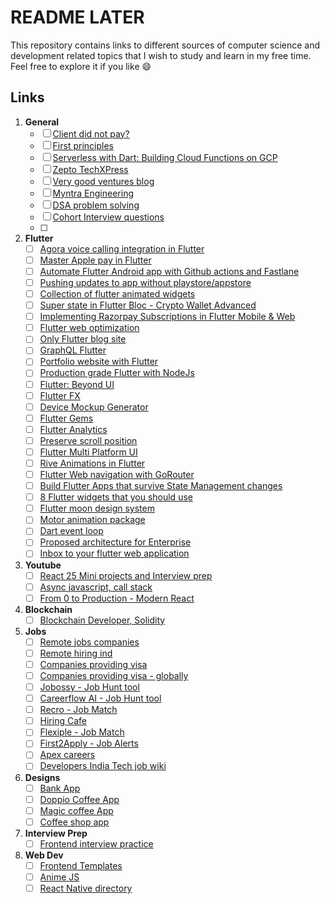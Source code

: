# README LATER

This repository contains links to different sources of computer science and development related topics that I wish to study and learn in my free time. Feel free to explore it if you like 😄

## Links

1) **General**
   - [ ] [Client did not pay?](https://github.com/kleampa/not-paid)
   - [ ] [First principles](https://arpitbhayani.me/first)
   - [ ] [Serverless with Dart: Building Cloud Functions on GCP](https://dinkomarinac.dev/going-serverless-with-dart-building-cloud-functions-on-gcp)
   - [ ] [Zepto TechXPress](https://blog.zeptonow.com/)
   - [ ] [Very good ventures blog](https://verygood.ventures/blog)
   - [ ] [Myntra Engineering](https://medium.com/myntra-engineering)
   - [ ] [DSA problem solving](https://docs.google.com/document/u/0/d/1rR3R6J55ha_aWRDO44O_QYsqxoKgDfs2S68A_93Vxy4/mobilebasic)
   - [ ] [Cohort Interview questions](https://even-vibraphone-a5a.notion.site/Interview-Ready-Questions-For-Cohort-16485a1d0bee80d1a1def4d05cfeed7d)
   - [ ] 

2) **Flutter**
   - [ ] [Agora voice calling integration in Flutter](https://blog.stackademic.com/agora-voice-calling-with-flutter-easiest-method-step-by-step-guide-2c2e9b8c8c6d)
   - [ ] [Master Apple pay in Flutter](https://www.hungrimind.com/articles/flutter-apple-pay)
   - [ ] [Automate Flutter Android app with Github actions and Fastlane](https://canopas.com/automate-flutter-android-app-deployment-with-git-hub-actions-and-fastlane)
   - [ ] [Pushing updates to app without playstore/appstore](https://docs.shorebird.dev/)
   - [ ] [Collection of flutter animated widgets](https://www.flutterfx.com/docs)
   - [ ] [Super state in Flutter Bloc - Crypto Wallet Advanced](https://www.youtube.com/watch?v=xfWXexcMhtY)
   - [ ] [Implementing Razorpay Subscriptions in Flutter Mobile & Web](https://ashutoshagarwal2014.medium.com/implementing-razorpay-subscriptions-in-flutter-9aebae3b36bd)
   - [ ] [Flutter web optimization](https://medium.com/flutter/best-practices-for-optimizing-flutter-web-loading-speed-7cc0df14ce5c)
   - [ ] [Only Flutter blog site](https://onlyflutter.com)
   - [ ] [GraphQL Flutter](https://www.youtube.com/watch?v=uASm5LiWCSk&t=502s)
   - [ ] [Portfolio website with Flutter](https://medium.com/@dmilicic/writing-a-personal-website-in-flutter-web-238cb7e69086)
   - [ ] [Production grade Flutter with NodeJs](https://github.com/mentoc3000/gutlogic)
   - [ ] [Flutter: Beyond UI](https://www.reddit.com/r/FlutterDev/comments/1bk3p4p/if_youre_tired_of_building_ui_in_flutter/)
   - [ ] [Flutter FX](https://www.flutterfx.com/docs)
   - [ ] [Device Mockup Generator](https://mockuphone.com/)
   - [ ] [Flutter Gems](fluttergems.dev)
   - [ ] [Flutter Analytics](https://codewithandrea.com/articles/flutter-app-analytics/)
   - [ ] [Preserve scroll position](https://medium.com/@varsha.vikshith.tech/preserve-scroll-position-like-a-pro-flutter-dfe5355459e5)
   - [ ] [Flutter Multi Platform UI](https://medium.com/miles-megabytes/one-codebase-every-screen-how-scapia-built-a-multi-platform-flutter-app-6bf75a3cbbde)
   - [ ] [Rive Animations in Flutter](https://medium.com/miles-megabytes/bringing-apps-to-life-how-we-use-flutter-and-rive-at-scapia-to-build-engaging-experiences-ee6edd03d2fd)
   - [ ] [Flutter Web navigation with GoRouter](https://gigawave.io/blogs/flutter-web-navigation-gorouter-getx)
   - [ ] [Build Flutter Apps that survive State Management changes](https://medium.com/@dr.e.rashidi/how-to-build-flutter-apps-that-survive-state-management-changes-a53f3c5163a1)
   - [ ] [8 Flutter widgets that you should use](https://dcm.dev/blog/2025/10/30/eight-flutter-widgets-not-using-but-should-be/)
   - [ ] [Flutter moon design system](https://flutter.moon.io/)
   - [ ] [Motor animation package](https://pub.dev/packages/motor)
   - [ ] [Dart event loop](https://medium.com/@shivanuj13/darts-magic-show-unveiling-the-event-loop-part-1-of-7-ec375080f4a5)
   - [ ] [Proposed architecture for Enterprise](https://medium.com/@darasat/proposed-architecture-for-enterprise-application-development-and-deployment-4ec6417523bc)
   - [ ] [Inbox to your flutter web application](https://pub.dev/packages/flutter_novu)
  
3) **Youtube**
   - [ ] [React 25 Mini projects and Interview prep](https://www.youtube.com/watch?v=l3A9OcUd_Us)
   - [ ] [Async javascript, call stack](https://www.youtube.com/watch?v=1Z7FjG--F20)
   - [ ] [From 0 to Production - Modern React](https://www.youtube.com/watch?v=d5x0JCZbAJs)
  
4) **Blockchain**
   - [ ] [Blockchain Developer, Solidity](https://www.youtube.com/playlist?list=PL4Rj_WH6yLgWe7TxankiqkrkVKXIwOP42)
  
5) **Jobs**
   - [ ] [Remote jobs companies](https://github.com/lukasz-madon/awesome-remote-job)
   - [ ] [Remote hiring ind](https://gist.github.com/idontknowjs/22f3257bed32dd3ab99ff22316e51eb8)
   - [ ] [Companies providing visa](https://github.com/shubheksha/companies-sponsoring-visas/tree/master)
   - [ ] [Companies providing visa - globally](https://gist.github.com/callowidealist/d0baa765befa9c6b8e221781eccfd1e2)
   - [ ] [Jobossy - Job Hunt tool](www.jobossy.xyz)
   - [ ] [Careerflow AI - Job Hunt tool](www.careerflow.ai)
   - [ ] [Recro - Job Match](www.recro.io)
   - [ ] [Hiring Cafe](www.hiring.cafe)
   - [ ] [Flexiple - Job Match](www.flexiple.com)
   - [ ] [First2Apply - Job Alerts](www.first2apply.com)
   - [ ] [Apex careers](https://apex.careers/)
   - [ ] [Developers India Tech job wiki](https://wiki.developersindia.in/community-guides/where-to-find-tech-jobs#remote)

6) **Designs**
   - [ ] [Bank App](https://www.figma.com/community/file/1322236579213422290)
   - [ ] [Doppio Coffee App](https://www.figma.com/design/NflFtwK0DJyJjV5JLXqAjc/Doppio---Coffee-Store-App-%26-Social-Network-UI-Kit-(Community)?node-id=29-307&p=f&t=vEslwtH5ARywfI2K-0)
   - [ ] [Magic coffee App](https://www.figma.com/design/xTLDMbFqqsERDyKJgJwRBo/Magic-Coffee-App-iOS-UI-Kit-(English-language)-(Community)?node-id=0-1&p=f&t=NM3rr2wduL7Oht07-0)
   - [ ] [Coffee shop app](https://www.figma.com/design/ioNziE1yStPjf0tMdiNniz/Coffee-Shop-App-Design-UI-Kit-%5BFREE%5D-(Community)?node-id=0-1&p=f&t=PcBYKIceVBPLM7oX-0)
  
7) **Interview Prep**
   - [ ] [Frontend interview practice](https://devtools.tech/)

8) **Web Dev**
   - [ ] [Frontend Templates](https://flatlogic.com/templates)
   - [ ] [Anime JS](https://animejs.com/)
   - [ ] [React Native directory](https://reactnative.directory/)

